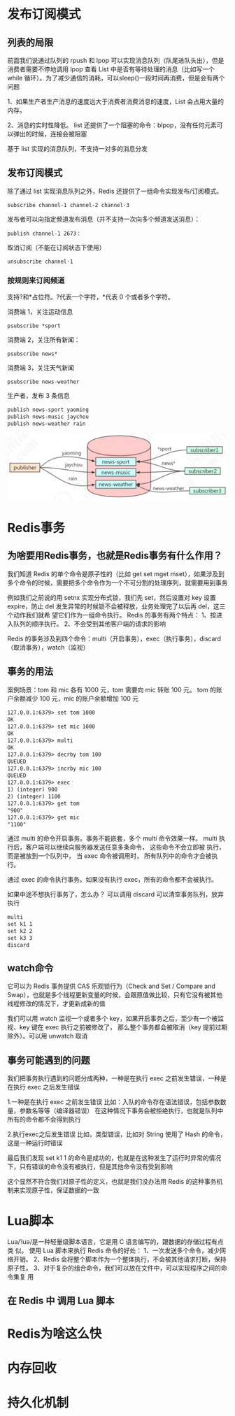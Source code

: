 # 发布订阅模式

## 列表的局限

前面我们说通过队列的 rpush 和 lpop 可以实现消息队列（队尾进队头出），但是消费者需要不停地调用 lpop 查看 List 中是否有等待处理的消息（比如写一个 while 循环）。为了减少通信的消耗，可以sleep()一段时间再消费，但是会有两个问题

1、如果生产者生产消息的速度远大于消费者消费消息的速度，List 会占用大量的内存。

2、消息的实时性降低。
list 还提供了一个阻塞的命令：blpop，没有任何元素可以弹出的时候，连接会被阻塞

基于 list 实现的消息队列，不支持一对多的消息分发

## 发布订阅模式

除了通过 list 实现消息队列之外，Redis 还提供了一组命令实现发布/订阅模式。

```
subscribe channel-1 channel-2 channel-3
```

发布者可以向指定频道发布消息（并不支持一次向多个频道发送消息）：

```
publish channel-1 2673：
```

取消订阅（不能在订阅状态下使用）

```
unsubscribe channel-1
```

### 按规则来订阅频道

支持?和*占位符。?代表一个字符，*代表 0 个或者多个字符。

消费端 1，关注运动信息

```
psubscribe *sport
```

消费端 2，关注所有新闻：

```
psubscribe news*
```

消费端 3，关注天气新闻

```
psubscribe news-weather
```

生产者，发布 3 条信息

```
publish news-sport yaoming
publish news-music jaychou
publish news-weather rain
```

![image.png](./assets/1671465332546-image.png)

# Redis事务

## 为啥要用Redis事务，也就是Redis事务有什么作用？

我们知道 Redis 的单个命令是原子性的（比如 get set mget mset），如果涉及到多个命令的时候，需要把多个命令作为一个不可分割的处理序列，就需要用到事务

例如我们之前说的用 setnx 实现分布式锁，我们先 set，然后设置对 key 设置 expire，防止 del 发生异常的时候锁不会被释放，业务处理完了以后再 del，这三个动作我们就希
望它们作为一组命令执行。
Redis 的事务有两个特点：
1、按进入队列的顺序执行。
2、不会受到其他客户端的请求的影响

Redis 的事务涉及到四个命令：multi（开启事务），exec（执行事务），discard（取消事务），watch（监视）

## 事务的用法

案例场景：tom 和 mic 各有 1000 元，tom 需要向 mic 转账 100 元。
tom 的账户余额减少 100 元，mic 的账户余额增加 100 元

```
127.0.0.1:6379> set tom 1000
OK
127.0.0.1:6379> set mic 1000
OK
127.0.0.1:6379> multi
OK
127.0.0.1:6379> decrby tom 100
QUEUED
127.0.0.1:6379> incrby mic 100
QUEUED
127.0.0.1:6379> exec
1) (integer) 900
2) (integer) 1100
127.0.0.1:6379> get tom
"900"
127.0.0.1:6379> get mic
"1100"
```

通过 multi 的命令开启事务。事务不能嵌套，多个 multi 命令效果一样。
multi 执行后，客户端可以继续向服务器发送任意多条命令， 这些命令不会立即被
执行， 而是被放到一个队列中， 当 exec 命令被调用时， 所有队列中的命令才会被执行。

通过 exec 的命令执行事务。如果没有执行 exec，所有的命令都不会被执行。

如果中途不想执行事务了，怎么办？
可以调用 discard 可以清空事务队列，放弃执行

```
multi
set k1 1
set k2 2
set k3 3
discard
```

## watch命令

它可以为 Redis 事务提供 CAS 乐观锁行为（Check and Set / Compare and Swap），也就是多个线程更新变量的时候，会跟原值做比较，只有它没有被其他线程修改的情况下，才更新成新的值

我们可以用 watch 监视一个或者多个 key，如果开启事务之后，至少有一个被监视、key 键在 exec 执行之前被修改了， 那么整个事务都会被取消（key 提前过期除外）。可以用 unwatch 取消

## 事务可能遇到的问题

我们把事务执行遇到的问题分成两种，一种是在执行 exec 之前发生错误，一种是在执行 exec 之后发生错误

1.一种是在执行 exec 之前发生错误
比如：入队的命令存在语法错误，包括参数数量，参数名等等（编译器错误）
在这种情况下事务会被拒绝执行，也就是队列中所有的命令都不会得到执行

2.执行exec之后发生错误
比如，类型错误，比如对 String 使用了 Hash 的命令，这是一种运行时错误

最后我们发现 set k1 1 的命令是成功的，也就是在这种发生了运行时异常的情况下，只有错误的命令没有被执行，但是其他命令没有受到影响

这个显然不符合我们对原子性的定义，也就是我们没办法用 Redis 的这种事务机制来实现原子性，保证数据的一致

# Lua脚本

Lua/ˈluə/是一种轻量级脚本语言，它是用 C 语言编写的，跟数据的存储过程有点类
似。 使用 Lua 脚本来执行 Redis 命令的好处：
1、一次发送多个命令，减少网络开销。
2、Redis 会将整个脚本作为一个整体执行，不会被其他请求打断，保持原子性。
3、对于复杂的组合命令，我们可以放在文件中，可以实现程序之间的命令集复
用

## 在 Redis  中 调用  Lua  脚本

# Redis为啥这么快

# 内存回收

# 持久化机制

